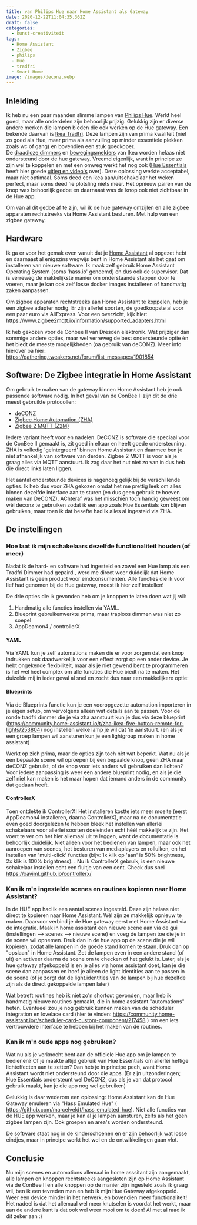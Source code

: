 ```yaml
---
title: van Philips Hue naar Home Assistant als Gateway
date: 2020-12-22T11:04:35.362Z
draft: false
categories:
  - kunst-creativiteit
tags:
  - Home Assistant
  - Zigbee
  - philips
  - Hue
  - tradfri
  - Smart Home
image: /images/deconz.webp
---
```

## Inleiding

Ik heb nu een paar maanden slimme lampen van [Philips Hue](https://www.philips-hue.com/nl-nl). Werkt heel goed, maar alle onderdelen zijn behoorlijk prijzig. Gelukkig zijn er diverse andere merken die lampen bieden die ook werken op de Hue gateway. Een bekende daarvan is [Ikea Tradfri](https://www.ikea.com/nl/nl/cat/slimme-verlichting-36812/). Deze lampen zijn van prima kwaliteit (niet zo goed als Hue, maar prima als aanvulling op minder essentiele plekken zoals wc of gang) en bovendien een stuk goedkoper.\
De [draadloze dimmers](https://www.ikea.com/nl/nl/p/tradfri-draadloze-dimmer-wit-70408595/) en [bewegingsmelders](https://www.ikea.com/nl/nl/p/tradfri-draadloze-bewegingssensor-wit-70429913/) van Ikea worden helaas niet ondersteund door de hue gateway. Vreemd eigenlijk, want in principe ze zijn wel te koppelen en met een omweg werkt het nog ook ([Hue Essentials](https://www.hueessentials.com) heeft hier goede [uitleg en video's](https://community.hueessentials.com/t/how-to-connect-ikea-tradfri-smart-controls-to-a-philips-hue-bridge/69) over).  Deze oplossing werkte acceptabel, maar niet optimaal. Soms deed een ikea aan/uitschakelaar het weken perfect, maar soms deed 'ie plotsling niets meer. Het opnieuw pairen van de knop was behoorlijk gedoe en  daarnaast was de knop ook niet zichtbaar in de Hue app. 

Om van al dit gedoe af te zijn, wil ik de hue gateway omzijlen en alle zigbee apparaten rechtstreeks via Home Assistant besturen. Met hulp van een zigbee gateway. 

## Hardware

Ik ga er voor het gemak even vanuit dat je [Home Assistant](https://www.home-assistant.io) al opgezet hebt en daarnaast al enigszins wegwijs bent in Home Assistant als het gaat om installeren van nieuwe software. Ik maak zelf gebruik Home Assistant Operating System (soms 'hass.io' genoemd) en dus ook de supervisor. Dat is verreweg de makkelijkste manier om onderstaande stappen door te voeren, maar je kan ook zelf losse docker images installeren of handmatig zaken aanpassen. 

Om zigbee apparaten rechtstreeks aan Home Assistant te koppelen, heb je een zigbee adapter nodig. Er zijn allerlei soorten, de goedkoopste al voor een paar euro via AliExpress. Voor een overzicht, kijk hier: https://www.zigbee2mqtt.io/information/supported_adapters.html

Ik heb gekozen voor de Conbee II van Dresden elektronik. Wat prijziger dan sommige andere opties, maar wel verreweg de best ondersteunde optie èn het biedt de meeste mogelijkheden (oa gebruik van deCONZ). Meer info hierover oa hier: https://gathering.tweakers.net/forum/list_messages/1901854

## Software: De Zigbee integratie in Home Assistant

Om gebruik te maken van de gateway binnen Home Assistant heb je ook passende software nodig. In het geval van de ConBee II zijn dit de drie meest gebruikte protocollen: 

* [deCONZ](https://www.home-assistant.io/integrations/deconz/)
* [Zigbee Home Automation (ZHA)](https://www.home-assistant.io/integrations/zha/)
* [Zigbee 2 MQTT (Z2M)](https://github.com/Koenkk/zigbee2mqtt)

Iedere variant heeft voor en nadelen. DeCONZ is software die speciaal voor de ConBee II gemaakt is, zit goed in elkaar en heeft goede ondersteuning. ZHA is volledig 'geintegreerd' binnen Home Assistant en daarmee ben je niet afhankelijk van software van derden. Zigbee 2 MQTT is voor als je graag alles via MQTT aanstuurt. Ik zag daar het nut niet zo van in dus heb die direct links laten liggen. 

Het aantal ondersteunde devices is nagenoeg gelijk bij de verschillende opties. Ik heb dus voor ZHA gekozen omdat het me prettig leek om alles binnen dezelfde interface aan te sturen (en dus geen gebruik te hoeven maken van DeCONZ). AChteraf was het misschien toch handig geweest om wèl deconz te gebruiken zodat ik een app zoals Hue Essentials kon blijven gebruiken, maar toen ik dat besefte had ik alles al ingesteld via ZHA. 

## De instellingen

### Hoe laat ik mijn schakelaars dezelfde functionaliteit houden (of meer)

Nadat ik de hard- en software had ingesteld en zowel een Hue lamp als een Tradfri Dimmer had gepaird., werd me direct weer duidelijk dat Home Assistant is geen product voor eindconsumenten. Alle functies die ik voor lief had genomen bij de Hue gateway, moest ik hier zelf instellen!  

De drie opties die ik gevonden heb om je knoppen te laten doen wat jij wil:

1. Handmatig alle functies instellen via YAML.
2. Blueprint gebruikenwerkte prima, maar traploos dimmen was niet zo soepel
3. AppDeamon4 / controllerX

#### YAML

Via YAML kun je zelf automations  maken die er voor zorgen dat een knop indrukken ook daadwerkelijk voor een effect zorgt op een ander device. Je hebt ongekende flexibiliteit,  maar als je niet gewend bent te programmeren is het wel heel complex om alle functies die Hue biedt na te maken. Het duizelde mij in ieder geval al snel en zocht dus naar een makkelijkere optie: 

#### Blueprints

Via de Blueprints functie kun je een vooropgezette automation importeren in je eigen setup, om vervolgens alleen wat details aan te passen. Voor de ronde tradfri dimmer die je via zha aanstuurt kun je dus via deze blueprint (https://community.home-assistant.io/t/zha-ikea-five-button-remote-for-lights/253804) nog instellen welke lamp je wil dat 'ie aanstuurt. (en als je een groep lampen wil aansturen kun je een lightgroup maken in home assistant) 

Werkt op zich prima, maar de opties zijn toch nèt wat beperkt. Wat nu als je een bepaalde scene wil oproepen bij een bepaalde knop, geen ZHA maar deCONZ gebruikt, of de knop voor iets anders wil gebruiken dan lichten?  Voor iedere aanpassing is weer een andere blueprint nodig, en als je die zelf niet kan maken is het maar hopen dat iemand anders in de community dat gedaan heeft. 

#### ControllerX

Toen ontdekte ik ControllerX! Het installeren kostte iets meer moeite (eerst AppDeamon4 installeren, daarna ControllerX), maar na de documentatie even goed doorgelezen te hebben bleek het instellen van allerlei schakelaars voor allerlei soorten doeleinden echt héél makkelijk te zijn.  Het voert te ver om het hier allemaal uit te leggen, want de documentatie is behoorlijk duidelijk.  Niet alleen voor het bedienen van lampen, maar ook het aanroepen van scenes, het besturen van mediaplayers en rolluiken, en het instellen van 'multi-click' functies (bijv: 1x klik op 'aan' is 50% brightness, 2x klik is 100% brightness). 
.
Nu ik ControllerX gebruik, is een nieuwe schakelaar instellen echt een fluitje van een cent.  Check dus snel  https://xaviml.github.io/controllerx/

### Kan ik m'n ingestelde scenes en routines kopieren naar Home Assistant?

In de HUE app had ik een aantal scenes ingesteld. Deze zijn helaas niet direct te kopieren naar Home Assistant. Wèl zijn ze makkelijk opnieuw te maken. Daarvoor verbind je de Hue gateway eerst met Home Assistant via de integratie. Maak in home assistant een nieuwe scene aan via de gui (instellingen --> scenes --> nieuwe scene) en voeg de lampen toe die je in de scene wil opnemen. Druk dan in de hue app op de scene die je wil kopieren, zodat alle lampen in de goede stand komen te staan. Druk dan op "opslaan" in Home Assistant. Zet de lampen even in een andere stand (of uit) en activeer daarna de scene om te checken of het gelukt is.  Later, als je hue gateway afgekoppeld is en je alles via home assistant doet, kan je die scene dan aanpassen en hoef je alleen de light.identities aan te passen in de scene (of je zorgt dat de light.identities van de lampen bij hue  dezelfde zijn als de direct gekoppelde lampen later)

Wat betreft routines heb ik niet zo'n shortcut gevonden, maar heb ik handmatig nieuwe routines gemaakt, die in home assistant "automations" heten.  Eventueel zou je nog gebruik kunnen maken van de scheduler integration en lovelace card (hier te vinden: https://community.home-assistant.io/t/scheduler-card-custom-component/217458 ) om een iets vertrouwdere interface te hebben bij het maken van de routines.  

### Kan ik m'n oude apps nog gebruiken?

Wat nu als je verknocht bent aan de officiele Hue app om je lampen te bedienen? Of je maakte altijd gebruik van Hue Essentials om allerlei heftige lichteffecten aan te zetten? Dan heb je in principe pech, want Home Assistant wordt niet ondersteund door die apps. (Er zijn uitzonderingen; Hue Essentials ondersteunt wel DeCONZ, dus als je van dat protocol gebruik maakt, kan je die app nog wel gebruiken)

Gelukkig is daar wederom een oplossing: Home Assistant kan de Hue Gateway emuleren via "Hass Emulated Hue" ( https://github.com/marcelveldt/hass_emulated_hue). Niet alle functies van de HUE app werken, maar je kan al je lampen aansturen, zelfs als het geen zigbee lampen zijn. Ook groepen en area's worden ondersteund. 

De software staat nog in de kinderschoenen en er zijn behoorlijk wat losse eindjes, maar in principe werkt het wel en de ontwikkelingen gaan vlot. 

## Conclusie

Nu mijn scenes en automations allemaal in home asssitant zijn aangemaakt, alle lampen en knoppen rechtstreeks aangesloten zijn op Home Assistant via de ConBee II en alle knoppen op de manier zijn ingesteld zoals ik graag wil, ben ik een tevreden man en heb ik mijn Hue Gateway afgekoppeld. Weer een device minder in het netwerk, en bovendien meer functionaliteit!  Het nadeel is dat het allemaal wel meer knutselen is voordat het werkt, maar aan de andere kant is dat ook wel weer mooi om te doen! Al met al raad ik dit zeker aan :)